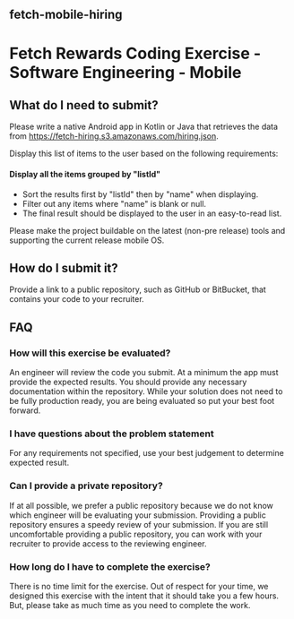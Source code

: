 ## fetch-mobile-hiring
# Fetch Rewards Coding Exercise - Software Engineering - Mobile

## What do I need to submit?

Please write a native Android app in Kotlin or Java that retrieves the data from https://fetch-hiring.s3.amazonaws.com/hiring.json.

Display this list of items to the user based on the following requirements:

#### Display all the items grouped by "listId"

* Sort the results first by "listId" then by "name" when displaying.
* Filter out any items where "name" is blank or null.
* The final result should be displayed to the user in an easy-to-read list.

Please make the project buildable on the latest (non-pre release) tools and supporting the current release mobile OS.

## How do I submit it?

Provide a link to a public repository, such as GitHub or BitBucket, that contains your code to your recruiter.

## FAQ

### How will this exercise be evaluated?

An engineer will review the code you submit. At a minimum the app must provide the expected results. You should provide any necessary documentation within the repository. While your solution does not need to be fully production ready, you are being evaluated so put your best foot forward.

### I have questions about the problem statement

For any requirements not specified, use your best judgement to determine expected result.

### Can I provide a private repository?

If at all possible, we prefer a public repository because we do not know which engineer will be evaluating your submission. Providing a public repository ensures a speedy review of your submission. If you are still uncomfortable providing a public repository, you can work with your recruiter to provide access to the reviewing engineer.

### How long do I have to complete the exercise?

There is no time limit for the exercise. Out of respect for your time, we designed this exercise with the intent that it should take you a few hours. But, please take as much time as you need to complete the work.
